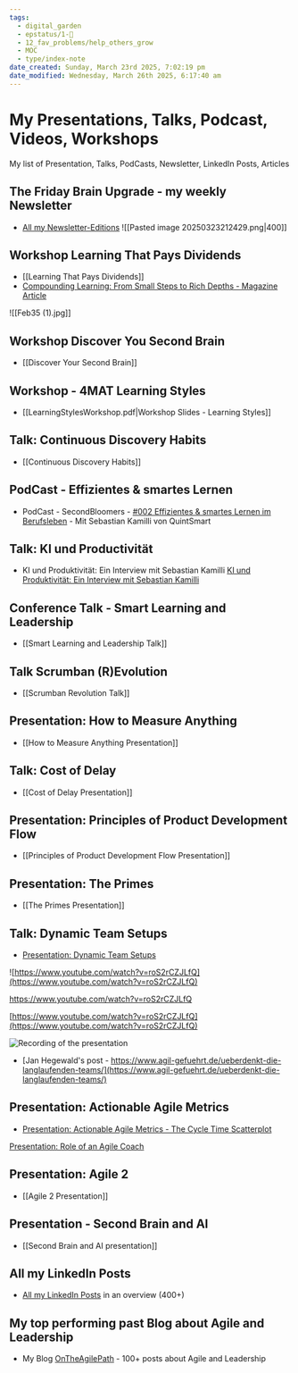 ```yaml
---
tags:
  - digital_garden
  - epstatus/1-🌱
  - 12_fav_problems/help_others_grow
  - MOC
  - type/index-note
date_created: Sunday, March 23rd 2025, 7:02:19 pm
date_modified: Wednesday, March 26th 2025, 6:17:40 am
---
```

# My Presentations, Talks, Podcast, Videos, Workshops

My list of Presentation, Talks, PodCasts, Newsletter, LinkedIn Posts, Articles

## The Friday Brain Upgrade - my weekly Newsletter
- [All my Newsletter-Editions](https://pages.quintsmart.com/profile)
![[Pasted image 20250323212429.png|400]]

## Workshop Learning That Pays Dividends
- [[Learning That Pays Dividends]]
- [Compounding Learning: From Small Steps to Rich Depths - Magazine Article](https://leonardo.institute/SPARK/February2025/)

![[Feb35 (1).jpg]]

## Workshop Discover You Second Brain
- [[Discover Your Second Brain]]

## Workshop - 4MAT Learning Styles
- [[LearningStylesWorkshop.pdf|Workshop Slides - Learning Styles]]

## Talk: Continuous Discovery Habits
- [[Continuous Discovery Habits]]

## PodCast - Effizientes & smartes Lernen
- PodCast - SecondBloomers - [#002 Effizientes & smartes Lernen im Berufsleben](https://secondbloomers.letscast.fm/episode/002-effizientes-smartes-lernen-im-berufsleben-mit-sebastian-kamilli-von-quintsmart) - Mit Sebastian Kamilli von QuintSmart

## Talk: KI und Productivität
- KI und Produktivität: Ein Interview mit Sebastian Kamilli
[KI und Produktivität: Ein Interview mit Sebastian Kamilli](https://www.youtube.com/watch?v=KDhSoN8_GZg)

## Conference Talk - Smart Learning and Leadership
- [[Smart Learning and Leadership Talk]]

## Talk Scrumban (R)Evolution
- [[Scrumban Revolution Talk]]

## Presentation: How to Measure Anything
- [[How to Measure Anything Presentation]]

## Talk: Cost of Delay
- [[Cost of Delay Presentation]]

## Presentation: Principles of Product Development Flow
- [[Principles of Product Development Flow Presentation]]

## Presentation: The Primes
+ [[The Primes Presentation]]

## Talk: Dynamic Team Setups
- [Presentation: Dynamic Team Setups](https://www.slideshare.net/slideshow/dynamic-team-setups-manage-agile/69233157)

![https://www.youtube.com/watch?v=roS2rCZJLfQ](https://www.youtube.com/watch?v=roS2rCZJLfQ)


https://www.youtube.com/watch?v=roS2rCZJLfQ

[https://www.youtube.com/watch?v=roS2rCZJLfQ](https://www.youtube.com/watch?v=roS2rCZJLfQ)


![Recording of the presentation](https://www.youtube.com/watch?v=roS2rCZJLfQ)

- [Jan Hegewald's post - https://www.agil-gefuehrt.de/ueberdenkt-die-langlaufenden-teams/](https://www.agil-gefuehrt.de/ueberdenkt-die-langlaufenden-teams/)

## Presentation: Actionable Agile Metrics
+ [Presentation: Actionable Agile Metrics - The Cycle Time Scatterplot](https://www.youtube.com/watch?v=ayPdUMZHpwA&list=PL6gSzfLOGxrJ--gB70BgHtiCKsAJKJ4Wb&index=2)

[Presentation: Role of an Agile Coach](https://youtu.be/x2HKzohWTBM?si=sbMg-bSbEJBOP3l0)

## Presentation: Agile 2

- [[Agile 2 Presentation]]


## Presentation - Second Brain and AI

- [[Second Brain and AI presentation]]

## All my LinkedIn Posts
- [All my LinkedIn Posts](https://digital-garden.ontheagilepath.net/linkedin) in an overview (400+)

## My top performing past Blog about Agile and Leadership
- My Blog [OnTheAgilePath](https://ontheagilepath.net/) - 100+ posts about Agile and Leadership